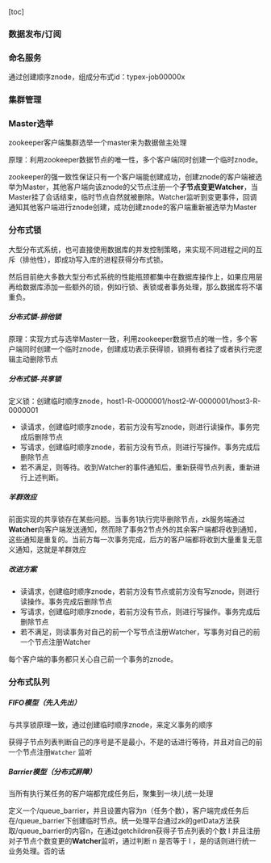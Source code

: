 [toc]

### 数据发布/订阅

### 命名服务

通过创建顺序znode，组成分布式id：typex-job00000x

### 集群管理

### Master选举

zookeeper客户端集群选举一个master来为数据做主处理

原理：利用zookeeper数据节点的唯一性，多个客户端同时创建一个临时znode。

zookeeper的强一致性保证只有一个客户端能创建成功，创建znode的客户端被选举为Master，其他客户端向该znode的父节点注册一个**子节点变更Watcher**，当Master挂了会话结束，临时节点自然就被删除。Watcher监听到变更事件，回调通知其他客户端进行znode创建，成功创建znode的客户端重新被选举为Master

### 分布式锁

大型分布式系统，也可直接使用数据库的并发控制策略，来实现不同进程之间的互斥（排他性），即成功写入库的进程获得分布式锁。

然后目前绝大多数大型分布式系统的性能瓶颈都集中在数据库操作上，如果应用层再给数据库添加一些额外的锁，例如行锁、表锁或者事务处理，那么数据库将不堪重负。

##### 分布式锁-排他锁

原理：实现方式与选举Master一致，利用zookeeper数据节点的唯一性，多个客户端同时创建一个临时znode，创建成功表示获得锁，锁拥有者挂了或者执行完逻辑主动删除节点

##### 分布式锁-共享锁

定义锁：创建临时顺序znode，host1-R-0000001/host2-W-0000001/host3-R-0000001

- 读请求，创建临时顺序znode，若前方没有写znode，则进行读操作。事务完成后删除节点
- 写请求，创建临时顺序znode，若前方没有节点，则进行写操作。事务完成后删除节点
- 若不满足，则等待。收到Watcher的事件通知后，重新获得节点列表，重新进行上述判断。

##### 羊群效应

前面实现的共享锁存在某些问题。当事务1执行完毕删除节点，zk服务端通过**Watcher**向客户端发送通知，然而除了事务2节点外的其余客户端都将收到通知，这些通知是重复的。当前方每一次事务完成，后方的客户端都将收到大量重复无意义通知，这就是羊群效应

##### 改进方案

- 读请求，创建临时顺序znode，若前方没有节点或前方没有写znode，则进行读操作。事务完成后删除节点
- 写请求，创建临时顺序znode，若前方没有节点，则进行写操作。事务完成后删除节点
- 若不满足，则读事务对自己的前一个写节点注册Watcher，写事务对自己的前一个节点注册Watcher

每个客户端的事务都只关心自己前一个事务的znode。

### 分布式队列

##### FIFO模型（先入先出）

与共享锁原理一致，通过创建临时顺序znode，来定义事务的顺序

获得子节点列表判断自己的序号是不是最小，不是的话进行等待，并且对自己的前一个节点注册`Watcher` 监听

##### Barrier模型（分布式屏障）

当所有执行某任务的客户端都完成任务后，聚集到一块儿统一处理

定义一个/queue_barrier，并且设置内容为n（任务个数），客户端完成任务后在/queue_barrier下创建临时节点。统一处理平台通过zk的getData方法获取/queue_barrier的内容n，在通过getchildren获得子节点列表的个数 l 并且注册对子节点个数变更的**Watcher**监听，通过判断 n 是否等于 l ，是的话则进行统一业务处理。否的话
